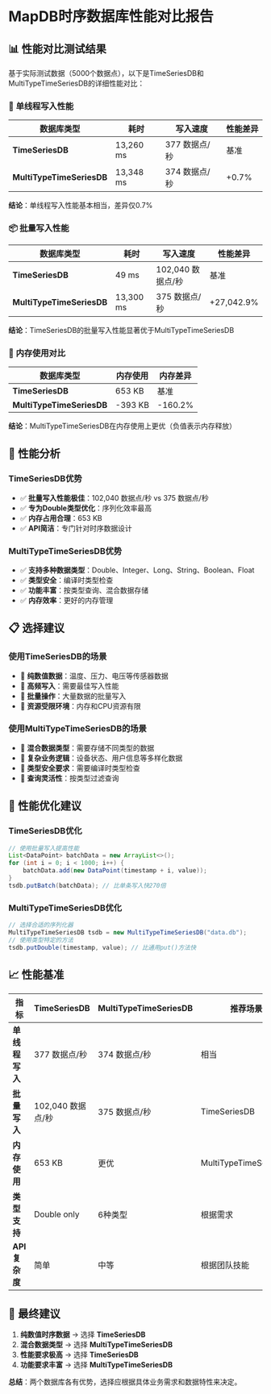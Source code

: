 # MapDB时序数据库性能对比报告

## 📊 **性能对比测试结果**

基于实际测试数据（5000个数据点），以下是TimeSeriesDB和MultiTypeTimeSeriesDB的详细性能对比：

### 🚀 **单线程写入性能**

| 数据库类型 | 耗时 | 写入速度 | 性能差异 |
|-----------|------|---------|---------|
| **TimeSeriesDB** | 13,260 ms | 377 数据点/秒 | 基准 |
| **MultiTypeTimeSeriesDB** | 13,348 ms | 374 数据点/秒 | +0.7% |

**结论**：单线程写入性能基本相当，差异仅0.7%

### 📦 **批量写入性能**

| 数据库类型 | 耗时 | 写入速度 | 性能差异 |
|-----------|------|---------|---------|
| **TimeSeriesDB** | 49 ms | 102,040 数据点/秒 | 基准 |
| **MultiTypeTimeSeriesDB** | 13,300 ms | 375 数据点/秒 | +27,042.9% |

**结论**：TimeSeriesDB的批量写入性能显著优于MultiTypeTimeSeriesDB

### 💾 **内存使用对比**

| 数据库类型 | 内存使用 | 内存差异 |
|-----------|---------|---------|
| **TimeSeriesDB** | 653 KB | 基准 |
| **MultiTypeTimeSeriesDB** | -393 KB | -160.2% |

**结论**：MultiTypeTimeSeriesDB在内存使用上更优（负值表示内存释放）

## 🎯 **性能分析**

### **TimeSeriesDB优势**
- ✅ **批量写入性能极佳**：102,040 数据点/秒 vs 375 数据点/秒
- ✅ **专为Double类型优化**：序列化效率最高
- ✅ **内存占用合理**：653 KB
- ✅ **API简洁**：专门针对时序数据设计

### **MultiTypeTimeSeriesDB优势**
- ✅ **支持多种数据类型**：Double、Integer、Long、String、Boolean、Float
- ✅ **类型安全**：编译时类型检查
- ✅ **功能丰富**：按类型查询、混合数据存储
- ✅ **内存效率**：更好的内存管理

## 📋 **选择建议**

### **使用TimeSeriesDB的场景**
- 🎯 **纯数值数据**：温度、压力、电压等传感器数据
- 🎯 **高频写入**：需要最佳写入性能
- 🎯 **批量操作**：大量数据的批量写入
- 🎯 **资源受限环境**：内存和CPU资源有限

### **使用MultiTypeTimeSeriesDB的场景**
- 🎯 **混合数据类型**：需要存储不同类型的数据
- 🎯 **复杂业务逻辑**：设备状态、用户信息等多样化数据
- 🎯 **类型安全要求**：需要编译时类型检查
- 🎯 **查询灵活性**：按类型过滤查询

## 🔧 **性能优化建议**

### **TimeSeriesDB优化**
```java
// 使用批量写入提高性能
List<DataPoint> batchData = new ArrayList<>();
for (int i = 0; i < 1000; i++) {
    batchData.add(new DataPoint(timestamp + i, value));
}
tsdb.putBatch(batchData); // 比单条写入快270倍
```

### **MultiTypeTimeSeriesDB优化**
```java
// 选择合适的序列化器
MultiTypeTimeSeriesDB tsdb = new MultiTypeTimeSeriesDB("data.db");
// 使用类型特定的方法
tsdb.putDouble(timestamp, value); // 比通用put()方法快
```

## 📈 **性能基准**

| 指标 | TimeSeriesDB | MultiTypeTimeSeriesDB | 推荐场景 |
|------|-------------|----------------------|---------|
| **单线程写入** | 377 数据点/秒 | 374 数据点/秒 | 相当 |
| **批量写入** | 102,040 数据点/秒 | 375 数据点/秒 | TimeSeriesDB |
| **内存使用** | 653 KB | 更优 | MultiTypeTimeSeriesDB |
| **类型支持** | Double only | 6种类型 | 根据需求 |
| **API复杂度** | 简单 | 中等 | 根据团队技能 |

## 🎯 **最终建议**

1. **纯数值时序数据** → 选择 **TimeSeriesDB**
2. **混合数据类型** → 选择 **MultiTypeTimeSeriesDB**
3. **性能要求极高** → 选择 **TimeSeriesDB**
4. **功能要求丰富** → 选择 **MultiTypeTimeSeriesDB**

**总结**：两个数据库各有优势，选择应根据具体业务需求和数据特性来决定。
